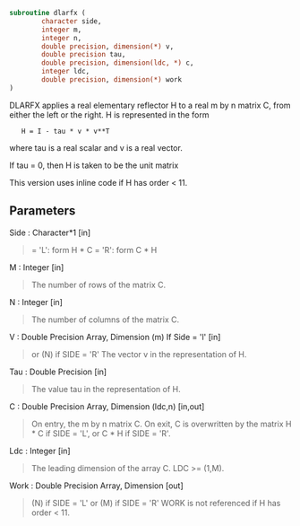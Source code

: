 ```fortran
subroutine dlarfx (
		character side,
		integer m,
		integer n,
		double precision, dimension(*) v,
		double precision tau,
		double precision, dimension(ldc, *) c,
		integer ldc,
		double precision, dimension(*) work
)
```

 DLARFX applies a real elementary reflector H to a real m by n
 matrix C, from either the left or the right. H is represented in the
 form

       H = I - tau * v * v**T

 where tau is a real scalar and v is a real vector.

 If tau = 0, then H is taken to be the unit matrix

 This version uses inline code if H has order < 11.

## Parameters
Side : Character*1 [in]
> = 'L': form  H * C
> = 'R': form  C * H

M : Integer [in]
> The number of rows of the matrix C.

N : Integer [in]
> The number of columns of the matrix C.

V : Double Precision Array, Dimension (m) If Side = 'l' [in]
> or (N) if SIDE = 'R'
> The vector v in the representation of H.

Tau : Double Precision [in]
> The value tau in the representation of H.

C : Double Precision Array, Dimension (ldc,n) [in,out]
> On entry, the m by n matrix C.
> On exit, C is overwritten by the matrix H * C if SIDE = 'L',
> or C * H if SIDE = 'R'.

Ldc : Integer [in]
> The leading dimension of the array C. LDC >= (1,M).

Work : Double Precision Array, Dimension [out]
> (N) if SIDE = 'L'
> or (M) if SIDE = 'R'
> WORK is not referenced if H has order < 11.

